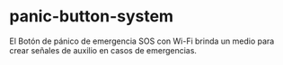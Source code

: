 # panic-button-system
El Botón de pánico de emergencia SOS con Wi-Fi brinda un medio para crear señales de auxilio en casos de emergencias.
